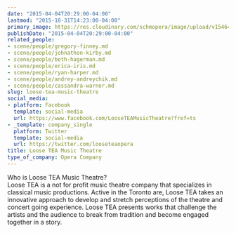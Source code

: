 ```yaml
---
date: "2015-04-04T20:29:00-04:00"
lastmod: "2015-10-31T14:23:00-04:00"
primary_image: https://res.cloudinary.com/schmopera/image/upload/v1546481965/media/2019/01/Logo-LooseTeaMusicTheatre.jpg
publishDate: "2015-04-04T20:29:00-04:00"
related_people:
- scene/people/gregory-finney.md
- scene/people/johnathon-kirby.md
- scene/people/beth-hagerman.md
- scene/people/erica-iris.md
- scene/people/ryan-harper.md
- scene/people/andrey-andreychik.md
- scene/people/cassandra-warner.md
slug: loose-tea-music-theatre
social_media:
- platform: Facebook
  template: social-media
  url: https://www.facebook.com/LooseTEAMusicTheatre?fref=ts
- _template: company_single
  platform: Twitter
  template: social-media
  url: https://twitter.com/looseteaopera
title: Loose TEA Music Theatre
type_of_company: Opera Company
---
```

<p>
	Who is Loose TEA Music Theatre?<br>
	Loose TEA is a not for profit music theatre company that specializes in classical music prod<span class="text_exposed_show">uctions. Active in the Toronto are, Loose TEA takes an innovative approach to develop and stretch perceptions of the theatre and concert going experience. Loose TEA presents works that challenge the artists and the audience to break from tradition and become engaged together in a story. </span><br>
</p>
